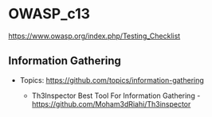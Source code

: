 # OWASP_c13

https://www.owasp.org/index.php/Testing_Checklist

## Information Gathering  

- Topics: https://github.com/topics/information-gathering

  - Th3Inspector Best Tool For Information Gathering - https://github.com/Moham3dRiahi/Th3inspector
